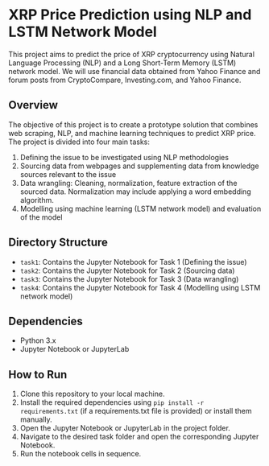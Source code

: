 # XRP Price Prediction using NLP and LSTM Network Model

This project aims to predict the price of XRP cryptocurrency using Natural Language Processing (NLP) and a Long Short-Term Memory (LSTM) network model. We will use financial data obtained from Yahoo Finance and forum posts from CryptoCompare, Investing.com, and Yahoo Finance.

## Overview

The objective of this project is to create a prototype solution that combines web scraping, NLP, and machine learning techniques to predict XRP price. The project is divided into four main tasks:

1. Defining the issue to be investigated using NLP methodologies
2. Sourcing data from webpages and supplementing data from knowledge sources relevant to the issue
3. Data wrangling: Cleaning, normalization, feature extraction of the sourced data. Normalization may include applying a word embedding algorithm.
4. Modelling using machine learning (LSTM network model) and evaluation of the model

## Directory Structure

- `task1`: Contains the Jupyter Notebook for Task 1 (Defining the issue)
- `task2`: Contains the Jupyter Notebook for Task 2 (Sourcing data)
- `task3`: Contains the Jupyter Notebook for Task 3 (Data wrangling)
- `task4`: Contains the Jupyter Notebook for Task 4 (Modelling using LSTM network model)

## Dependencies

- Python 3.x
- Jupyter Notebook or JupyterLab


## How to Run

1. Clone this repository to your local machine.
2. Install the required dependencies using `pip install -r requirements.txt` (if a requirements.txt file is provided) or install them manually.
3. Open the Jupyter Notebook or JupyterLab in the project folder.
4. Navigate to the desired task folder and open the corresponding Jupyter Notebook.
5. Run the notebook cells in sequence.


